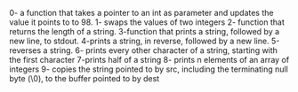0- a function that takes a pointer to an int as parameter and
updates the value it points to to 98.
1- swaps the values of two integers
2-  function that returns the length of a string.
3-function that prints a string, followed by a new line, to stdout.
4-prints a string, in reverse, followed by a new line.
5-reverses a string.
6- prints every other character of a string, starting with the first character
7-prints half of a string
8-  prints n elements of an array of integers
9- copies the string pointed to by src, including the
terminating null byte (\0), to the buffer pointed to by dest